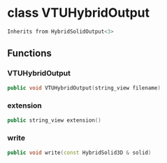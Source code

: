 # class VTUHybridOutput

```cpp
Inherits from HybridSolidOutput<3>
```

## Functions

### VTUHybridOutput

```cpp
public void VTUHybridOutput(string_view filename)
```

### extension

```cpp
public string_view extension()
```

### write

```cpp
public void write(const HybridSolid3D & solid)
```
